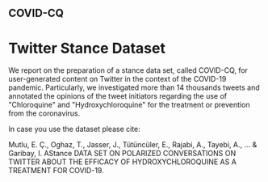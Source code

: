 ## COVID-CQ

# Twitter Stance Dataset

We report on the preparation of a stance data set, called COVID-CQ, for user-generated content on Twitter in the context of the COVID-19 pandemic. Particularly, we investigated more than 14 thousands tweets and annotated the opinions of the tweet initiators regarding the use of "Chloroquine" and "Hydroxychloroquine" for the treatment or prevention from the coronavirus.

In case you use the dataset please cite:

Mutlu, E. Ç., Oghaz, T., Jasser, J., Tütüncüler, E., Rajabi, A., Tayebi, A., ... & Garibay, I. AStance DATA SET ON POLARIZED CONVERSATIONS ON TWITTER ABOUT THE EFFICACY OF HYDROXYCHLOROQUINE AS A TREATMENT FOR COVID-19.
